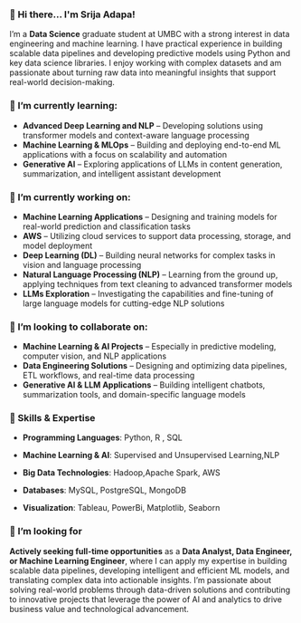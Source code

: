 ### 👋 Hi there... I'm Srija Adapa! 

I’m a **Data Science** graduate student at UMBC with a strong interest in data engineering and machine learning. I have practical experience in building scalable data pipelines and developing predictive models using Python and key data science libraries. I enjoy working with complex datasets and am passionate about turning raw data into meaningful insights that support real-world decision-making.

### 🌱 I’m currently learning:

* **Advanced Deep Learning and NLP** – Developing solutions using transformer models and context-aware language processing
* **Machine Learning & MLOps** – Building and deploying end-to-end ML applications with a focus on scalability and automation
* **Generative AI** – Exploring applications of LLMs in content generation, summarization, and intelligent assistant development

### 🔭 I’m currently working on:

* **Machine Learning Applications** – Designing and training models for real-world prediction and classification tasks
* **AWS** – Utilizing cloud services to support data processing, storage, and model deployment
* **Deep Learning (DL)** – Building neural networks for complex tasks in vision and language processing
* **Natural Language Processing (NLP)** – Learning from the ground up, applying techniques from text cleaning to advanced transformer models
* **LLMs Exploration** – Investigating the capabilities and fine-tuning of large language models for cutting-edge NLP solutions


### 🤝 I’m looking to collaborate on:

* **Machine Learning & AI Projects** – Especially in predictive modeling, computer vision, and NLP applications
* **Data Engineering Solutions** – Designing and optimizing data pipelines, ETL workflows, and real-time data processing
* **Generative AI & LLM Applications** – Building intelligent chatbots, summarization tools, and domain-specific language models


### 🌟 Skills & Expertise

* **Programming Languages**: Python, R , SQL

* **Machine Learning & AI**: Supervised and Unsupervised Learning,NLP

* **Big Data Technologies**: Hadoop,Apache Spark, AWS

* **Databases**: MySQL, PostgreSQL, MongoDB

* **Visualization**: Tableau, PowerBi, Matplotlib, Seaborn

### 💼 I’m looking for

**Actively seeking full-time opportunities** as a **Data Analyst, Data Engineer, or Machine Learning Engineer**, where I can apply my expertise in building scalable data pipelines, developing intelligent and efficient ML models, and translating complex data into actionable insights. I’m passionate about solving real-world problems through data-driven solutions and contributing to innovative projects that leverage the power of AI and analytics to drive business value and technological advancement.
